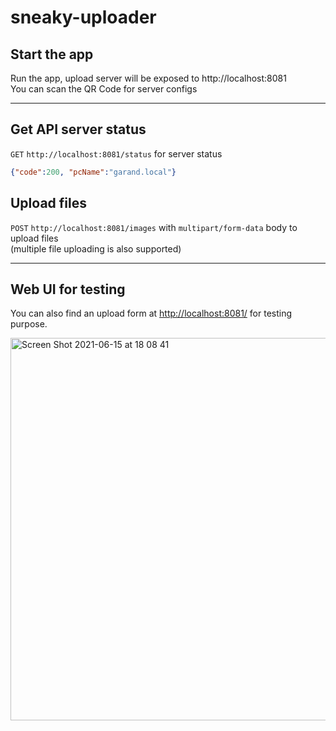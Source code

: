# sneaky-uploader

## Start the app
Run the app, upload server will be exposed to http://localhost:8081  
You can scan the QR Code for server configs

---

## Get API server status

`GET` `http://localhost:8081/status` for server status
```json
{"code":200, "pcName":"garand.local"}
```

## Upload files
`POST` `http://localhost:8081/images` with `multipart/form-data` body to upload files  
(multiple file uploading is also supported)

---

## Web UI for testing
You can also find an upload form at [http://localhost:8081/](http://localhost:8081/) for testing purpose. 

<img width="612" alt="Screen Shot 2021-06-15 at 18 08 41" src="https://user-images.githubusercontent.com/39024711/122042749-bbbf4e80-ce04-11eb-9f52-e050f6d21617.png">
